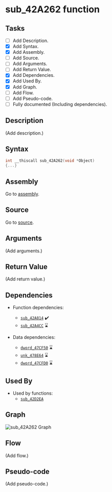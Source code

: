 # sub_42A262 function

## Tasks

- [ ] Add Description.
- [X] Add Syntax.
- [X] Add Assembly.
- [ ] Add Source.
- [ ] Add Arguments.
- [ ] Add Return Value.
- [X] Add Dependencies.
- [X] Add Used By.
- [X] Add Graph.
- [ ] Add Flow.
- [ ] Add Pseudo-code.
- [ ] Fully documented (Including dependencies).

## Description

(Add description.)

## Syntax

```c
int __thiscall sub_42A262(void *Object)
{...}
```

## Assembly

Go to [assembly](../asm/sub_42A262.asm).

## Source

Go to [source](../cc/sub_42A262.cc).

## Arguments

(Add arguments.)

## Return Value

(Add return value.)

## Dependencies

* Function dependencies:
  * [`sub_42A814`](sub_42A814.md) ✔️
  * [`sub_42A4CC`](sub_42A4CC.md) ⌛


* Data dependencies:
  * [`dword_47CF50`](dword_47CF50.md) ⌛
  * [`unk_478E64`](unk_478E64.md) ⌛
  * [`dword_47CFD0`](dword_47CFD0.md) ⌛

## Used By

* Used by functions:
  * [`sub_42D2EA`](../md/sub_42D2EA.md)

## Graph

![sub_42A262 Graph](../svg/sub_42A262.svg "sub_42A262 Graph")

## Flow

(Add flow.)

## Pseudo-code

(Add pseudo-code.)
